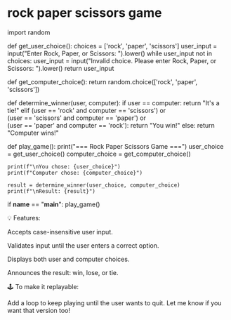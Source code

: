 # rock paper scissors game
import random

def get_user_choice():
    choices = ['rock', 'paper', 'scissors']
    user_input = input("Enter Rock, Paper, or Scissors: ").lower()
    while user_input not in choices:
        user_input = input("Invalid choice. Please enter Rock, Paper, or Scissors: ").lower()
    return user_input

def get_computer_choice():
    return random.choice(['rock', 'paper', 'scissors'])

def determine_winner(user, computer):
    if user == computer:
        return "It's a tie!"
    elif (user == 'rock' and computer == 'scissors') or \
         (user == 'scissors' and computer == 'paper') or \
         (user == 'paper' and computer == 'rock'):
        return "You win!"
    else:
        return "Computer wins!"

def play_game():
    print("=== Rock Paper Scissors Game ===")
    user_choice = get_user_choice()
    computer_choice = get_computer_choice()

    print(f"\nYou chose: {user_choice}")
    print(f"Computer chose: {computer_choice}")

    result = determine_winner(user_choice, computer_choice)
    print(f"\nResult: {result}")

if __name__ == "__main__":
    play_game()

💡 Features:

Accepts case-insensitive user input.

Validates input until the user enters a correct option.

Displays both user and computer choices.

Announces the result: win, lose, or tie.


🕹 To make it replayable:

Add a loop to keep playing until the user wants to quit. Let me know if you want that version too!

